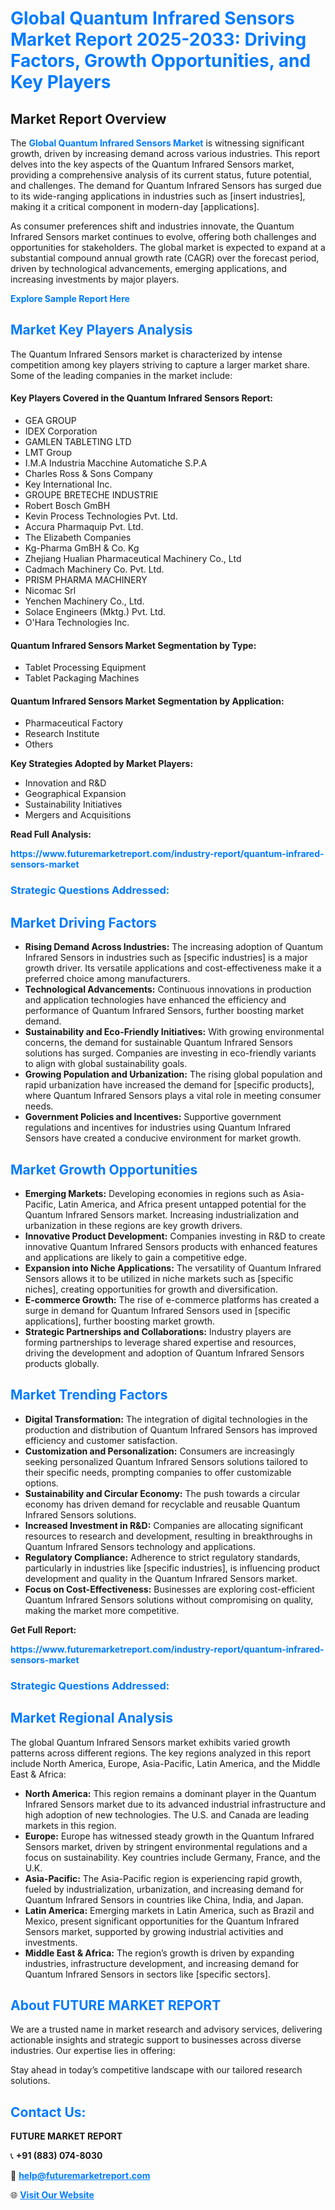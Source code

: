 <h1 style="color: #007BFF;">Global Quantum Infrared Sensors Market Report 2025-2033: Driving Factors, Growth Opportunities, and Key Players</h1>

<section id="overview">
<h2>Market Report Overview</h2>
<p>The <a href="https://www.futuremarketreport.com/industry-report/quantum-infrared-sensors-market" style="color: #007BFF; text-decoration: none;"><strong>Global Quantum Infrared Sensors Market</strong></a> is witnessing significant growth, driven by increasing demand across various industries. This report delves into the key aspects of the Quantum Infrared Sensors market, providing a comprehensive analysis of its current status, future potential, and challenges. The demand for Quantum Infrared Sensors has surged due to its wide-ranging applications in industries such as [insert industries], making it a critical component in modern-day [applications].</p>
<p>As consumer preferences shift and industries innovate, the Quantum Infrared Sensors market continues to evolve, offering both challenges and opportunities for stakeholders. The global market is expected to expand at a substantial compound annual growth rate (CAGR) over the forecast period, driven by technological advancements, emerging applications, and increasing investments by major players.</p>
</section>

<section id="overview">
<p><a href="https://www.futuremarketreport.com/request-sample/reportId=81866" style="color: #007BFF; text-decoration: none;"><strong>Explore Sample Report Here</strong></a></p>
</section>

<section id="key-players">
<h2 style="color: #007BFF;">Market Key Players Analysis</h2>
<p>The Quantum Infrared Sensors market is characterized by intense competition among key players striving to capture a larger market share. Some of the leading companies in the market include:</p>
<h4>Key Players Covered in the Quantum Infrared Sensors Report:</h4>
<ul><li>GEA GROUP</li><li>IDEX Corporation</li><li>GAMLEN TABLETING LTD</li><li>LMT Group</li><li>I.M.A Industria Macchine Automatiche S.P.A</li><li>Charles Ross &amp; Sons Company</li><li>Key International Inc.</li><li>GROUPE BRETECHE INDUSTRIE</li><li>Robert Bosch GmBH</li><li>Kevin Process Technologies Pvt. Ltd.</li><li>Accura Pharmaquip Pvt. Ltd.</li><li>The Elizabeth Companies</li><li>Kg-Pharma GmBH &amp; Co. Kg</li><li>Zhejiang Hualian Pharmaceutical Machinery Co., Ltd</li><li>Cadmach Machinery Co. Pvt. Ltd.</li><li>PRISM PHARMA MACHINERY</li><li>Nicomac Srl</li><li>Yenchen Machinery Co., Ltd.</li><li>Solace Engineers (Mktg.) Pvt. Ltd.</li><li>O&#039;Hara Technologies Inc.</li></ul>
<h4>Quantum Infrared Sensors Market Segmentation by Type:</h4>
<ul><li>Tablet Processing Equipment</li><li>Tablet Packaging Machines</li></ul>

<h4>Quantum Infrared Sensors Market Segmentation by Application:</h4>
<ul><li>Pharmaceutical Factory</li><li>Research Institute</li><li>Others</li></ul>
<p><strong>Key Strategies Adopted by Market Players:</strong></p>
<ul>
<li>Innovation and R&D</li>
<li>Geographical Expansion</li>
<li>Sustainability Initiatives</li>
<li>Mergers and Acquisitions</li>
</ul>
</section>

<section>
<p><strong>Read Full Analysis: </strong></p><a href="https://www.futuremarketreport.com/industry-report/quantum-infrared-sensors-market" style="color: #007BFF; text-decoration: none;"><strong>https://www.futuremarketreport.com/industry-report/quantum-infrared-sensors-market</strong></a>
<h3 style="color: #007BFF;">Strategic Questions Addressed:</h3>
</section>

<section id="driving-factors">
<h2 style="color: #007BFF;">Market Driving Factors</h2>
<ul>
<li><strong>Rising Demand Across Industries:</strong> The increasing adoption of Quantum Infrared Sensors in industries such as [specific industries] is a major growth driver. Its versatile applications and cost-effectiveness make it a preferred choice among manufacturers.</li>
<li><strong>Technological Advancements:</strong> Continuous innovations in production and application technologies have enhanced the efficiency and performance of Quantum Infrared Sensors, further boosting market demand.</li>
<li><strong>Sustainability and Eco-Friendly Initiatives:</strong> With growing environmental concerns, the demand for sustainable Quantum Infrared Sensors solutions has surged. Companies are investing in eco-friendly variants to align with global sustainability goals.</li>
<li><strong>Growing Population and Urbanization:</strong> The rising global population and rapid urbanization have increased the demand for [specific products], where Quantum Infrared Sensors plays a vital role in meeting consumer needs.</li>
<li><strong>Government Policies and Incentives:</strong> Supportive government regulations and incentives for industries using Quantum Infrared Sensors have created a conducive environment for market growth.</li>
</ul>
</section>

<section id="growth-opportunities">
<h2 style="color: #007BFF;">Market Growth Opportunities</h2>
<ul>
<li><strong>Emerging Markets:</strong> Developing economies in regions such as Asia-Pacific, Latin America, and Africa present untapped potential for the Quantum Infrared Sensors market. Increasing industrialization and urbanization in these regions are key growth drivers.</li>
<li><strong>Innovative Product Development:</strong> Companies investing in R&D to create innovative Quantum Infrared Sensors products with enhanced features and applications are likely to gain a competitive edge.</li>
<li><strong>Expansion into Niche Applications:</strong> The versatility of Quantum Infrared Sensors allows it to be utilized in niche markets such as [specific niches], creating opportunities for growth and diversification.</li>
<li><strong>E-commerce Growth:</strong> The rise of e-commerce platforms has created a surge in demand for Quantum Infrared Sensors used in [specific applications], further boosting market growth.</li>
<li><strong>Strategic Partnerships and Collaborations:</strong> Industry players are forming partnerships to leverage shared expertise and resources, driving the development and adoption of Quantum Infrared Sensors products globally.</li>
</ul>
</section>

<section id="trending-factors">
<h2 style="color: #007BFF;">Market Trending Factors</h2>
<ul>
<li><strong>Digital Transformation:</strong> The integration of digital technologies in the production and distribution of Quantum Infrared Sensors has improved efficiency and customer satisfaction.</li>
<li><strong>Customization and Personalization:</strong> Consumers are increasingly seeking personalized Quantum Infrared Sensors solutions tailored to their specific needs, prompting companies to offer customizable options.</li>
<li><strong>Sustainability and Circular Economy:</strong> The push towards a circular economy has driven demand for recyclable and reusable Quantum Infrared Sensors solutions.</li>
<li><strong>Increased Investment in R&D:</strong> Companies are allocating significant resources to research and development, resulting in breakthroughs in Quantum Infrared Sensors technology and applications.</li>
<li><strong>Regulatory Compliance:</strong> Adherence to strict regulatory standards, particularly in industries like [specific industries], is influencing product development and quality in the Quantum Infrared Sensors market.</li>
<li><strong>Focus on Cost-Effectiveness:</strong> Businesses are exploring cost-efficient Quantum Infrared Sensors solutions without compromising on quality, making the market more competitive.</li>
</ul>
</section>

<section>
<p><strong>Get Full Report: </strong></p><a href="https://www.futuremarketreport.com/industry-report/quantum-infrared-sensors-market" style="color: #007BFF; text-decoration: none;"><strong>https://www.futuremarketreport.com/industry-report/quantum-infrared-sensors-market</strong></a>
<h3 style="color: #007BFF;">Strategic Questions Addressed:</h3>
</section>


<section id="regional-analysis">
<h2 style="color: #007BFF;">Market Regional Analysis</h2>
<p>The global Quantum Infrared Sensors market exhibits varied growth patterns across different regions. The key regions analyzed in this report include North America, Europe, Asia-Pacific, Latin America, and the Middle East & Africa:</p>
<ul>
<li><strong>North America:</strong> This region remains a dominant player in the Quantum Infrared Sensors market due to its advanced industrial infrastructure and high adoption of new technologies. The U.S. and Canada are leading markets in this region.</li>
<li><strong>Europe:</strong> Europe has witnessed steady growth in the Quantum Infrared Sensors market, driven by stringent environmental regulations and a focus on sustainability. Key countries include Germany, France, and the U.K.</li>
<li><strong>Asia-Pacific:</strong> The Asia-Pacific region is experiencing rapid growth, fueled by industrialization, urbanization, and increasing demand for Quantum Infrared Sensors in countries like China, India, and Japan.</li>
<li><strong>Latin America:</strong> Emerging markets in Latin America, such as Brazil and Mexico, present significant opportunities for the Quantum Infrared Sensors market, supported by growing industrial activities and investments.</li>
<li><strong>Middle East & Africa:</strong> The region’s growth is driven by expanding industries, infrastructure development, and increasing demand for Quantum Infrared Sensors in sectors like [specific sectors].</li>
</ul>
</section>

<footer>
<h2 style="color: #007BFF;">About FUTURE MARKET REPORT</h2>
<p>We are a trusted name in market research and advisory services, delivering actionable insights and strategic support to businesses across diverse industries. Our expertise lies in offering:</p>

<p>Stay ahead in today’s competitive landscape with our tailored research solutions.</p>

<h2 style="color: #007BFF;">Contact Us:</h2>
<p><strong>FUTURE MARKET REPORT</strong></p>
<p>📞 <strong>+91 (883) 074-8030</strong></p>
<p>📧 <strong><a href="mailto:help@futuremarketreport.com" style="color: #007BFF;">help@futuremarketreport.com</a></strong></p>
<p>🌐 <strong><a href="https://www.futuremarketreport.com/" style="color: #007BFF;">Visit Our Website</a></strong></p>
</footer>